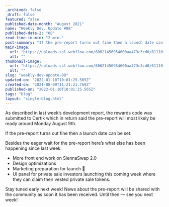 ```yaml
---
_archived: false
_draft: false
featured: false
published-date-month: "August 2021"
name: "Weekly Dev. Update #08"
published-date-2: "08"
read-time-in-min: "2 min."
post-summary: "If the pre-report turns out fine then a launch date can be set."
main-image:
  url: "https://uploads-ssl.webflow.com/60621456954600aa473c3cd0/61110f8ef87abcb24d81f3d1_weekly-update-08%20Blog.jpg"
  alt: ""
thumbnail-image:
  url: "https://uploads-ssl.webflow.com/60621456954600aa473c3cd0/61110f926cbb6311b13290e4_weekly-update-08%20Blog%20Thump.jpg"
  alt: ""
slug: "weekly-dev-update-08"
updated-on: "2022-01-10T10:01:25.565Z"
created-on: "2021-08-09T11:21:21.769Z"
published-on: "2022-01-10T10:01:25.565Z"
tags: "blog"
layout: "single-blog.html"
---
```


As described in last week’s development report, the rewards code was submitted to Certik which in return said the pre-report will most likely be ready around Monday August 9th.

If the pre-report turns out fine then a launch date can be set.

Besides the eager wait for the pre-report here’s what else has been happening since last week:

*   More front end work on SiennaSwap 2.0
*   Design optimizations
*   Marketing preparation for launch 🚀
*   UI panel for private sale investors launching this coming week where they can claim their vested private sale tokens.

Stay tuned early next week! News about the pre-report will be shared with the community as soon it has been received. Until then — see you next week!

‍
